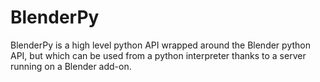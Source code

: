# BlenderPy

BlenderPy is a high level python API wrapped around the Blender python API, but which can be used from a python interpreter thanks to a server
running on a Blender add-on.
 